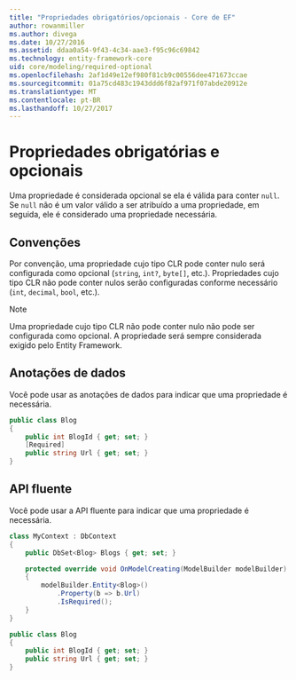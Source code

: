 ```yaml
---
title: "Propriedades obrigatórios/opcionais - Core de EF"
author: rowanmiller
ms.author: divega
ms.date: 10/27/2016
ms.assetid: ddaa0a54-9f43-4c34-aae3-f95c96c69842
ms.technology: entity-framework-core
uid: core/modeling/required-optional
ms.openlocfilehash: 2af1d49e12ef980f81cb9c00556dee471673ccae
ms.sourcegitcommit: 01a75cd483c1943ddd6f82af971f07abde20912e
ms.translationtype: MT
ms.contentlocale: pt-BR
ms.lasthandoff: 10/27/2017
---
```

# <a name="required-and-optional-properties"></a>Propriedades obrigatórias e opcionais

Uma propriedade é considerada opcional se ela é válida para conter `null`. Se `null` não é um valor válido a ser atribuído a uma propriedade, em seguida, ele é considerado uma propriedade necessária.

## <a name="conventions"></a>Convenções

Por convenção, uma propriedade cujo tipo CLR pode conter nulo será configurada como opcional (`string`, `int?`, `byte[]`, etc.). Propriedades cujo tipo CLR não pode conter nulos serão configuradas conforme necessário (`int`, `decimal`, `bool`, etc.).

> [!NOTE]  
> Uma propriedade cujo tipo CLR não pode conter nulo não pode ser configurada como opcional. A propriedade será sempre considerada exigido pelo Entity Framework.

## <a name="data-annotations"></a>Anotações de dados

Você pode usar as anotações de dados para indicar que uma propriedade é necessária.

<!-- [!code-csharp[Main](samples/core/Modeling/DataAnnotations/Samples/Required.cs?highlight=4)] -->
``` csharp
public class Blog
{
    public int BlogId { get; set; }
    [Required]
    public string Url { get; set; }
}
```

## <a name="fluent-api"></a>API fluente

Você pode usar a API fluente para indicar que uma propriedade é necessária.

<!-- [!code-csharp[Main](samples/core/Modeling/FluentAPI/Samples/Required.cs?highlight=7,8,9)] -->
``` csharp
class MyContext : DbContext
{
    public DbSet<Blog> Blogs { get; set; }

    protected override void OnModelCreating(ModelBuilder modelBuilder)
    {
        modelBuilder.Entity<Blog>()
            .Property(b => b.Url)
            .IsRequired();
    }
}

public class Blog
{
    public int BlogId { get; set; }
    public string Url { get; set; }
}
```
